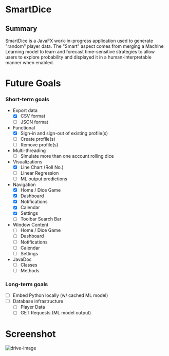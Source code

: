 # SmartDice

## Summary
SmartDice is a JavaFX work-in-progress application used to generate "random" player data. The "Smart" aspect comes from merging a Machine Learning model to learn and forecast time-sensitive strategies to allow users to explore probability and displayed it in a human-interpretable manner when enabled.
 
# Future Goals
### Short-term goals
- Export data
   - [x] CSV format
   - [ ] JSON format
- Functional
   - [x] Sign-in and sign-out of existing profile(s)
   - [ ] Create profile(s)
   - [ ] Remove profile(s)
- Multi-threading
   - [ ] Simulate more than one account rolling dice
- Visualizations
   - [x] Line Chart (Roll No.)
   - [ ] Linear Regression
   - [ ] ML output predictions
- Navigation
   - [x] Home / Dice Game
   - [x] Dashboard
   - [x] Notifications
   - [x] Calendar
   - [x] Settings
   - [ ] Toolbar Search Bar
- Window Content
   - [ ] Home / Dice Game
   - [ ] Dashboard
   - [ ] Notifications
   - [ ] Calendar
   - [ ] Settings
- JavaDoc
   - [ ] Classes
   - [ ] Methods

### Long-term goals
- [ ] Embed Python locally (w/ cached ML model)
- [ ] Database infrastructure
   - [ ] Player Data
   - [ ] GET Requests (ML model output) 

# Screenshot
![drive-image](https://drive.google.com/uc?export=view&id=1IR4xdNNL6ltOyGkCots2JP0USK5riyrW)
